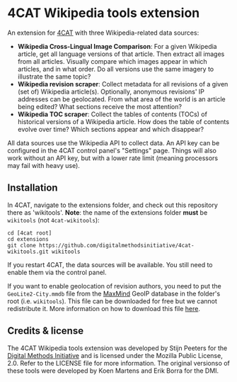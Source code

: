 # 4CAT Wikipedia tools extension

An extension for [4CAT](https://4cat.nl) with three Wikipedia-related data sources:

* **Wikipedia Cross-Lingual Image Comparison**: For a given Wikipedia article, get all language versions of that 
  article. Then extract all images from all articles. Visually compare which images appear in which articles, and in 
  what order. Do all versions use the same imagery to illustrate the same topic?
* **Wikipedia revision scraper**: Collect metadata for all revisions of a given (set of) Wikipedia article(s). 
  Optionally, anonymous revisions' IP addresses can be geolocated. From what area of the world is an article being 
  edited? What sections receive the most attention?
* **Wikipedia TOC scraper**: Collect the tables of contents (TOCs) of historical versions of a Wikipedia article. How 
  does the table of contents evolve over time? Which sections appear and which disappear?

All data sources use the Wikipedia API to collect data. An API key can be configured in the 4CAT control panel's 
"Settings" page. Things will also work without an API key, but with a lower rate limit (meaning processors may fail 
with heavy use).

## Installation
In 4CAT, navigate to the extensions folder, and check out this repository there as 'wikitools'. **Note**: the name of 
the extensions folder **must** be `wikitools` (not `4cat-wikitools`):

```shell
cd [4cat root]
cd extensions
git clone https://github.com/digitalmethodsinitiative/4cat-wikitools.git wikitools
```

If you restart 4CAT, the data sources will be available. You still need to enable them via the control panel.

If you want to enable geolocation of revision authors, you need to put the `GeoLite2-City.mmdb` file from the 
[MaxMind](https://www.maxmind.com/en/solutions/ip-geolocation-databases-api-services) GeoIP database in the folder's 
root (i.e. `wikitools`). This file can be downloaded for free but we cannot redistribute it. More information on how to
download this file [here](https://support.maxmind.com/hc/en-us/articles/4408216157723-Database-Formats).

## Credits & license
The 4CAT Wikipedia tools extension was developed by Stijn Peeters for the [Digital Methods 
Initiative](https://digitalmethods.net) and is licensed under the Mozilla Public License, 2.0. Refer to the LICENSE 
file for more information. The original versionso of these tools were developed by Koen Martens and Erik Borra for the 
DMI.